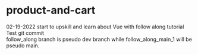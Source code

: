 # product-and-cart
02-19-2022 start to upskill and learn about Vue with follow along tutorial  
Test git commit  
follow_along branch is pseudo dev branch while follow_along_main_1 will be pseudo main.  